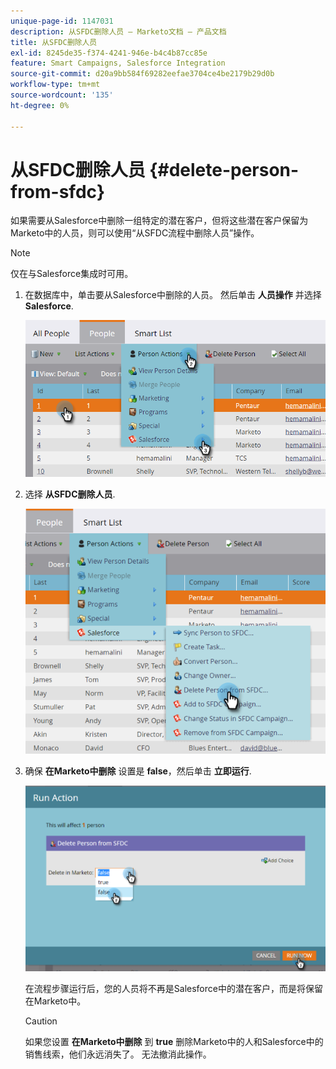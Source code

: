 ```yaml
---
unique-page-id: 1147031
description: 从SFDC删除人员 — Marketo文档 — 产品文档
title: 从SFDC删除人员
exl-id: 8245de35-f374-4241-946e-b4c4b87cc85e
feature: Smart Campaigns, Salesforce Integration
source-git-commit: d20a9bb584f69282eefae3704ce4be2179b29d0b
workflow-type: tm+mt
source-wordcount: '135'
ht-degree: 0%

---
```


# 从SFDC删除人员 {#delete-person-from-sfdc}

如果需要从Salesforce中删除一组特定的潜在客户，但将这些潜在客户保留为Marketo中的人员，则可以使用“从SFDC流程中删除人员”操作。

>[!NOTE]
>
>仅在与Salesforce集成时可用。

1. 在数据库中，单击要从Salesforce中删除的人员。 然后单击 **人员操作** 并选择 **Salesforce**.

   ![](assets/person-actions-salesforce.png)

1. 选择 **从SFDC删除人员**.

   ![](assets/delete-person-from-sfdc.png)

1. 确保 **在Marketo中删除** 设置是 **false**，然后单击 **立即运行**.

   ![](assets/run-action-delete-lead-from-sfdc.png)

   在流程步骤运行后，您的人员将不再是Salesforce中的潜在客户，而是将保留在Marketo中。

   >[!CAUTION]
   >
   >如果您设置 **在Marketo中删除** 到 **true** 删除Marketo中的人和Salesforce中的销售线索，他们永远消失了。 无法撤消此操作。
